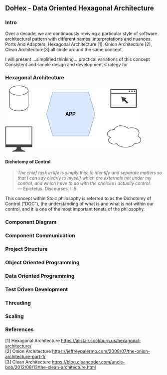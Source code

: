 ## DoHex - Data Oriented Hexagonal Architecture 

### Intro

Over a decade, we are continuously reviving a particular style of software architectural pattern with different names ,interpretations and nuances. Ports And Adapters, Hexagonal Architecture [1], Onion Architecture [2], Clean Architecture[3] all circle around the same concept.  
 
I will present ...simplified thinking... practical variations of this concept
Consistent and simple design and development strategy for 
 
### Hexagonal Architecture
![App vs IO](https://github.com/alicemunsal/dohex/blob/master/diagrams/1.drawio.png)

#### Dichotomy of Control

> *The chief task in life is simply this: to identify and separate matters so that I can say clearly to myself which are externals not under my control, and which have to do with the choices I actually control.*  
> — Epictetus. Discourses. II.5  

This concept within Stoic philosophy is referred to as the Dichotomy of Control (“DOC”), the understanding of what is and what is not within our control, and it is one of the most important tenets of the philosophy. 

### Component Diagram 

### Component Communication

### Project Structure

### Object Oriented Programming

### Data Oriented Programming

### Test Driven Development

### Threading

### Scaling

### References
[1] Hexagonal Architecture https://alistair.cockburn.us/hexagonal-architecture/  
[2] Onion Architecture https://jeffreypalermo.com/2008/07/the-onion-architecture-part-1/  
[3] Clean Architecture https://blog.cleancoder.com/uncle-bob/2012/08/13/the-clean-architecture.html  
<!--stackedit_data:
eyJoaXN0b3J5IjpbMTI3NTEyNDM1OSw5NTcyNDMzMTMsNTEwOD
A4MzQsLTQ0MjczNDQ3NiwtMTAxNTY5OTQ5NSw4NDkyMDc0MTks
LTE0MjQ2MTI4OTgsMjExMDcxNzgzNCw2NjY3NDM5NDgsMzM3MT
M5NDc1LDUxNjU4Mzk4MiwtMTg3NTM3ODk3MCw3MzU3NjU3MzQs
LTE1MzYxMDU4ODIsMTA3NjM5MDQ5OSwtMTAxMDQ0MjE1OSw2OD
kxOTI3MjQsLTg1MjA5NTMwNCw3MDk5ODYyMjYsMzI2NDE4MTFd
fQ==
-->